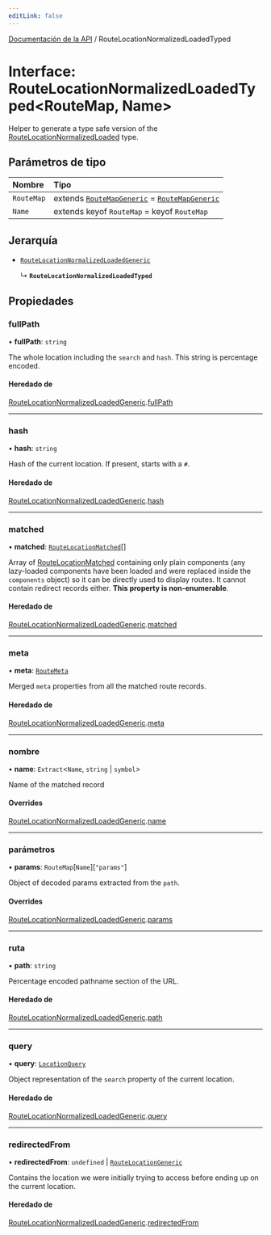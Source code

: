 ```yaml
---
editLink: false
---
```


[Documentación de la API](../index.md) / RouteLocationNormalizedLoadedTyped

# Interface: RouteLocationNormalizedLoadedTyped\<RouteMap, Name\>

Helper to generate a type safe version of the [RouteLocationNormalizedLoaded](../index.md#RouteLocationNormalizedLoaded) type.

## Parámetros de tipo

| Nombre     | Tipo                                                                                                        |
| :--------- | :---------------------------------------------------------------------------------------------------------- |
| `RouteMap` | extends [`RouteMapGeneric`](../index.md#RouteMapGeneric) = [`RouteMapGeneric`](../index.md#RouteMapGeneric) |
| `Name`     | extends keyof `RouteMap` = keyof `RouteMap`                                                                 |

## Jerarquía

- [`RouteLocationNormalizedLoadedGeneric`](RouteLocationNormalizedLoadedGeneric.md)

  ↳ **`RouteLocationNormalizedLoadedTyped`**

## Propiedades

### fullPath

• **fullPath**: `string`

The whole location including the `search` and `hash`. This string is
percentage encoded.

#### Heredado de

[RouteLocationNormalizedLoadedGeneric](RouteLocationNormalizedLoadedGeneric.md).[fullPath](RouteLocationNormalizedLoadedGeneric.md#fullPath)

---

### hash

• **hash**: `string`

Hash of the current location. If present, starts with a `#`.

#### Heredado de

[RouteLocationNormalizedLoadedGeneric](RouteLocationNormalizedLoadedGeneric.md).[hash](RouteLocationNormalizedLoadedGeneric.md#hash)

---

### matched

• **matched**: [`RouteLocationMatched`](RouteLocationMatched.md)[]

Array of [RouteLocationMatched](RouteLocationMatched.md) containing only plain components (any
lazy-loaded components have been loaded and were replaced inside the
`components` object) so it can be directly used to display routes. It
cannot contain redirect records either. **This property is non-enumerable**.

#### Heredado de

[RouteLocationNormalizedLoadedGeneric](RouteLocationNormalizedLoadedGeneric.md).[matched](RouteLocationNormalizedLoadedGeneric.md#matched)

---

### meta

• **meta**: [`RouteMeta`](RouteMeta.md)

Merged `meta` properties from all the matched route records.

#### Heredado de

[RouteLocationNormalizedLoadedGeneric](RouteLocationNormalizedLoadedGeneric.md).[meta](RouteLocationNormalizedLoadedGeneric.md#meta)

---

### nombre

• **name**: `Extract`\<`Name`, `string` \| `symbol`\>

Name of the matched record

#### Overrides

[RouteLocationNormalizedLoadedGeneric](RouteLocationNormalizedLoadedGeneric.md).[name](RouteLocationNormalizedLoadedGeneric.md#name)

---

### parámetros

• **params**: `RouteMap`[`Name`][``"params"``]

Object of decoded params extracted from the `path`.

#### Overrides

[RouteLocationNormalizedLoadedGeneric](RouteLocationNormalizedLoadedGeneric.md).[params](RouteLocationNormalizedLoadedGeneric.md#params)

---

### ruta

• **path**: `string`

Percentage encoded pathname section of the URL.

#### Heredado de

[RouteLocationNormalizedLoadedGeneric](RouteLocationNormalizedLoadedGeneric.md).[path](RouteLocationNormalizedLoadedGeneric.md#path)

---

### query

• **query**: [`LocationQuery`](../index.md#LocationQuery)

Object representation of the `search` property of the current location.

#### Heredado de

[RouteLocationNormalizedLoadedGeneric](RouteLocationNormalizedLoadedGeneric.md).[query](RouteLocationNormalizedLoadedGeneric.md#query)

---

### redirectedFrom

• **redirectedFrom**: `undefined` \| [`RouteLocationGeneric`](RouteLocationGeneric.md)

Contains the location we were initially trying to access before ending up
on the current location.

#### Heredado de

[RouteLocationNormalizedLoadedGeneric](RouteLocationNormalizedLoadedGeneric.md).[redirectedFrom](RouteLocationNormalizedLoadedGeneric.md#redirectedFrom)
